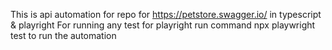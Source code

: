 This is api automation for repo for https://petstore.swagger.io/ in typescript & playright
For running any test for playright run command npx playwright test to run the automation

